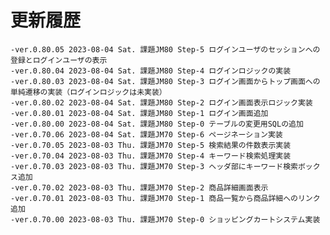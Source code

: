 # 更新履歴

	-ver.0.80.05 2023-08-04 Sat. 課題JM80 Step-5 ログインユーザのセッションへの登録とログインユーザの表示
	-ver.0.80.04 2023-08-04 Sat. 課題JM80 Step-4 ログインロジックの実装
	-ver.0.80.03 2023-08-04 Sat. 課題JM80 Step-3 ログイン画面からトップ画面への単純遷移の実装（ログインロジックは未実装）
	-ver.0.80.02 2023-08-04 Sat. 課題JM80 Step-2 ログイン画面表示ロジック実装
	-ver.0.80.01 2023-08-04 Sat. 課題JM80 Step-1 ログイン画面追加
	-ver.0.80.00 2023-08-04 Sat. 課題JM80 Step-0 テーブルの変更用SQLの追加
	-ver.0.70.06 2023-08-04 Sat. 課題JM70 Step-6 ページネーション実装
	-ver.0.70.05 2023-08-03 Thu. 課題JM70 Step-5 検索結果の件数表示実装
	-ver.0.70.04 2023-08-03 Thu. 課題JM70 Step-4 キーワード検索処理実装
	-ver.0.70.03 2023-08-03 Thu. 課題JM70 Step-3 ヘッダ部にキーワード検索ボックス追加
	-ver.0.70.02 2023-08-03 Thu. 課題JM70 Step-2 商品詳細画面表示
	-ver.0.70.01 2023-08-03 Thu. 課題JM70 Step-1 商品一覧から商品詳細へのリンク追加
	-ver.0.70.00 2023-08-03 Thu. 課題JM70 Step-0 ショッピングカートシステム実装